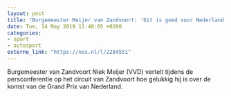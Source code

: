 ```yaml
---
layout: post
title: "Burgemeester Meijer van Zandvoort: 'Dit is goed voor Nederland'"
date: Tue, 14 May 2019 11:40:05 +0200
categories: 
- sport 
- autosport 
externe_link: "https://nos.nl/l/2284551"
---
```


Burgemeester van Zandvoort Niek Meijer (VVD) vertelt tijdens de persconferentie op het circuit van Zandvoort hoe gelukkig hij is over de komst van de Grand Prix van Nederland.
